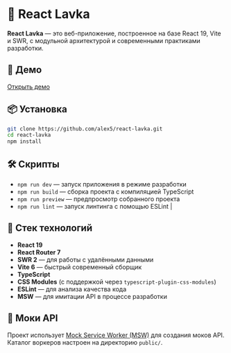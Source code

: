 # 🛒 React Lavka

**React Lavka** — это веб-приложение, построенное на базе React 19, Vite и SWR, с модульной архитектурой и современными практиками разработки.

## 🚀 Демо

[Открыть демо](https://alex5.github.io/react-lavka)

## 📦 Установка

```bash
git clone https://github.com/alex5/react-lavka.git
cd react-lavka
npm install
```

## 🛠 Скрипты

- `npm run dev` — запуск приложения в режиме разработки
- `npm run build` — сборка проекта с компиляцией TypeScript
- `npm run preview` — предпросмотр собранного проекта
- `npm run lint` — запуск линтинга с помощью ESLint
        |

## 🧱 Стек технологий

- **React 19**
- **React Router 7**
- **SWR 2** — для работы с удалёнными данными
- **Vite 6** — быстрый современный сборщик
- **TypeScript**
- **CSS Modules** (с поддержкой через `typescript-plugin-css-modules`)
- **ESLint** — для анализа качества кода
- **MSW** — для имитации API в процессе разработки

## 🧪 Моки API

Проект использует [Mock Service Worker (MSW)](https://mswjs.io/) для создания моков API. Каталог воркеров настроен на директорию `public/`.